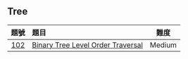 ## Tree

|題號|題目|難度|
|:-:|:-|:-: |
|[102](https://leetcode.com/problems/binary-tree-level-order-traversal)|[Binary Tree Level Order Traversal](./leetcode/0102-binary-tree-level-order-traversal)|Medium|


